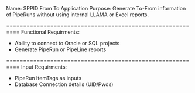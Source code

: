 Name:		SPPID From To Application
Purpose:	Generate To-From information of
		PipeRuns without using internal
		LLAMA or Excel reports.

==========================================================
Functional Requirments:


- Ability to connect to Oracle or SQL projects
- Generate PipeRun or PipeLine reports



==========================================================
Input Requirments:

- PipeRun ItemTags as inputs
- Database Connection details (UID/Pwds)
